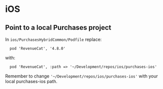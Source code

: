 # iOS

## Point to a local Purchases project

In `ios/PurchasesHybridCommon/Podfile` replace:

```
  pod 'RevenueCat', '4.8.0'
```

with:

```
  pod 'RevenueCat', :path => '~/Development/repos/ios/purchases-ios'
```

Remember to change `'~/Development/repos/ios/purchases-ios'` with your local purchases-ios path.